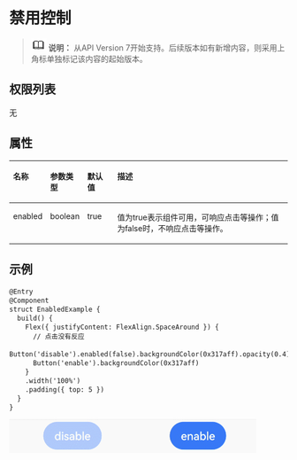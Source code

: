 # 禁用控制<a name="ZH-CN_TOPIC_0000001192595162"></a>

>![](../../public_sys-resources/icon-note.gif) **说明：** 
>从API Version 7开始支持。后续版本如有新增内容，则采用上角标单独标记该内容的起始版本。

## 权限列表<a name="section781125411508"></a>

无

## 属性<a name="section6820191711316"></a>

<table><thead align="left"><tr><th class="cellrowborder" valign="top" width="12.24%" id="mcps1.1.5.1.1"><p>名称</p>
</th>
<th class="cellrowborder" valign="top" width="12.08%" id="mcps1.1.5.1.2"><p>参数类型</p>
</th>
<th class="cellrowborder" valign="top" width="10.870000000000001%" id="mcps1.1.5.1.3"><p>默认值</p>
</th>
<th class="cellrowborder" valign="top" width="64.81%" id="mcps1.1.5.1.4"><p>描述</p>
</th>
</tr>
</thead>
<tbody><tr><td class="cellrowborder" valign="top" width="12.24%" headers="mcps1.1.5.1.1 "><p>enabled</p>
</td>
<td class="cellrowborder" valign="top" width="12.08%" headers="mcps1.1.5.1.2 "><p>boolean</p>
</td>
<td class="cellrowborder" valign="top" width="10.870000000000001%" headers="mcps1.1.5.1.3 "><p>true</p>
</td>
<td class="cellrowborder" valign="top" width="64.81%" headers="mcps1.1.5.1.4 "><p>值为true表示组件可用，可响应点击等操作；值为false时，不响应点击等操作。</p>
</td>
</tr>
</tbody>
</table>

## 示例<a name="section4278134412416"></a>

```
@Entry
@Component
struct EnabledExample {
  build() {
    Flex({ justifyContent: FlexAlign.SpaceAround }) {
      // 点击没有反应
      Button('disable').enabled(false).backgroundColor(0x317aff).opacity(0.4)
      Button('enable').backgroundColor(0x317aff)
    }
    .width('100%')
    .padding({ top: 5 })
  }
}
```

![](figures/enabled.gif)

